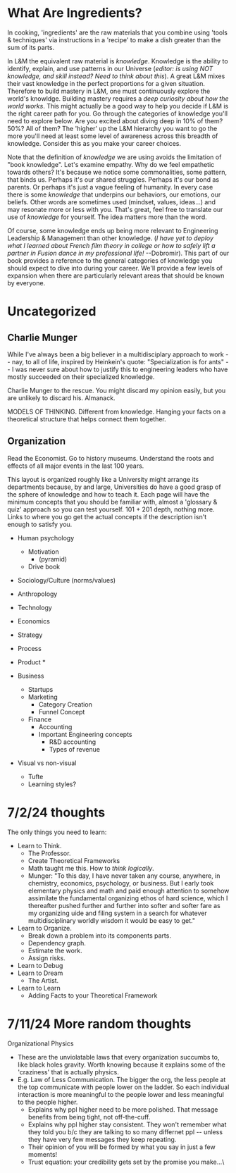 # What Are Ingredients?
In cooking, 'ingredients' are the raw materials that you combine using 'tools & techniques' via instructions in a 'recipe' to make a dish greater than the sum of its parts. 

In L&M the equivalent raw material is *knowledge*. Knowledge is the ability to identify, explain, and use patterns in our Universe (*editor: is using NOT knowledge, and skill instead? Need to think about this*). A great L&M mixes their vast knowledge in the perfect proportions for a given situation. Therefore to build mastery in L&M, one must continuously explore the world's knowldge. Building mastery requires a *deep curiosity about how the world works*. This might actually be a good way to help you decide if L&M is the right career path for you. Go through the categories of knowledge you'll need to explore below. Are you excited about diving deep in 10% of them? 50%? All of them? The 'higher' up the L&M hierarchy you want to go the more you'll need at least some level of awareness across this breadth of knowledge. Consider this as you make your career choices.

Note that the definition of _knowledge_ we are using avoids the limitation of "book knowledge". Let's examine empathy. Why do we feel empathetic towards others? It's because we notice some commonalities, some pattern, that binds us. Perhaps it's our shared struggles. Perhaps it's our bond as parents. Or perhaps it's just a vague feeling of humanity. In every case there is some _knowledge_ that underpins our behaviors, our emotions, our beliefs. Other words are sometimes used (mindset, values, ideas...) and may resonate more or less with you. That's great, feel free to translate our use of _knowledge_ for yourself. The idea matters more than the word.

Of course, some knowledge ends up being more relevant to Engineering Leadership & Management than other knowledge. (_I have yet to deploy what I learned about French film theory in college or how to safely lift a partner in Fusion dance in my professional life!_ --Dobromir). This part of our book provides a reference to the general categories of knowledge you should expect to dive into during your career. We'll provide a few levels of expansion when there are particularly relevant areas that should be known by everyone. 

# Uncategorized

## Charlie Munger
While I've always been a big believer in a multidisciplary approach to work -- nay, to all of life, inspired by Heinkein's quote: "Specialization is for ants" -- I was never sure about how to justify this to engineering leaders who have mostly succeeded on their specialized knowledge.

Charlie Munger to the rescue. You might discard my opinion easily, but you are unlikely to discard his. Almanack.

MODELS OF THINKING. Different from knowledge. Hanging your facts on a theoretical structure that helps connect them together. 

## Organization

Read the Economist. 
Go to history museums. Understand the roots and effects of all major events in the last 100 years.

This layout is organized roughly like a University might arrange its departments because, by and large, Universities do have a good grasp of the sphere of knowledge and how to teach it. Each page will have the minimum concepts that you should be familiar with, almost a 'glossary & quiz' approach so you can test yourself. 101 + 201 depth, nothing more. Links to where you go get the actual concepts if the description isn't enough to satisfy you.



* Human psychology
   * Motivation 
      * (pyramid)
   * Drive book
    
* Sociology/Culture (norms/values)
* Anthropology
* Technology
* Economics
* Strategy
* Process
* Product
   * 
* Business
   * Startups
   * Marketing
     * Category Creation
	 * Funnel Concept
   * Finance
     * Accounting
     * Important Engineering concepts
       * R&D accounting
       * Types of revenue
* Visual vs non-visual
    * Tufte
    * Learning styles? 

# 7/2/24 thoughts
The only things you need to learn:
* Learn to Think.
   * The Professor.
   * Create Theoretical Frameworks
   * Math taught me this. How to *think logically*. 
   * Munger: "To this day, I have never taken any course, anywhere, in chemistry, economics, psychology, or business. But I early took elementary physics and math and paid enough attention to somehow assimilate the fundamental organizing ethos of hard science, which I thereafter pushed further and further into softer and softer fare as my organizing uide and filing system in a search for whatever multidisciplinary worldly wisdom it would be easy to get."
* Learn to Organize. 
   * Break down a problem into its components parts.
   * Dependency graph.
   * Estimate the work.
   * Assign risks.
* Learn to Debug
* Learn to Dream
   * The Artist. 
* Learn to Learn
   * Adding Facts to your Theoretical Framework


# 7/11/24 More random thoughts
Organizational Physics
* These are the unviolatable laws that every organization succumbs to, like black holes gravity. Worth knowing because it explains some of the 'craziness' that is actually physics.
* E.g. Law of Less Communication. The bigger the org, the less people at the top communicate with people lower on the ladder. So each individual interaction is more meaningful to the people lower and less meaningful to the people higher.
   * Explains why ppl higher need to be more polished. That message benefits from being tight, not off-the-cuff.
   * Explains why ppl higher stay consistent. They won't remember what they told you b/c they are talking to so many differnet ppl -- unless they have very few messages they keep repeating.
   * Their opinion of you will be formed by what you say in just a few moments!
   * Trust equation: your credibility gets set by the promise you make...\